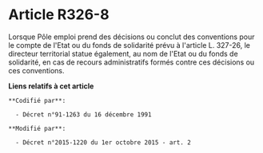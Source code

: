 # Article R326-8

Lorsque Pôle emploi prend des décisions ou conclut des conventions pour le compte de l'Etat ou du fonds de solidarité prévu à
l'article L. 327-26, le directeur territorial statue également, au nom de l'Etat ou du fonds de solidarité, en cas de recours
administratifs formés contre ces décisions ou ces conventions.

**Liens relatifs à cet article**

	**Codifié par**:

	  - Décret n°91-1263 du 16 décembre 1991

	**Modifié par**:

	  - Décret n°2015-1220 du 1er octobre 2015 - art. 2
